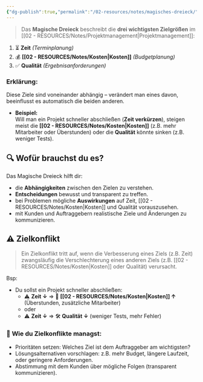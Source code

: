 ```yaml
---
{"dg-publish":true,"permalink":"/02-resources/notes/magisches-dreieck/","tags":["ausbildung/gfn/ap1/vorbereitung","projektmanagement"],"noteIcon":"","updated":"2025-09-27T01:32:44.000+02:00"}
---
```


>Das **Magische Dreieck** beschreibt die **drei wichtigsten Zielgrößen** im [[02 - RESOURCES/Notes/Projektmanagement\|Projektmanagement]]:

<style> .container {font-family: sans-serif; text-align: center;} .button-wrapper button {z-index: 1;height: 40px; width: 100px; margin: 10px;padding: 5px;} .excalidraw .App-menu_top .buttonList { display: flex;} .excalidraw-wrapper { height: 800px; margin: 50px; position: relative;} :root[dir="ltr"] .excalidraw .layer-ui__wrapper .zen-mode-transition.App-menu_bottom--transition-left {transform: none;} </style><script src="https://cdn.jsdelivr.net/npm/react@17/umd/react.production.min.js"></script><script src="https://cdn.jsdelivr.net/npm/react-dom@17/umd/react-dom.production.min.js"></script><script type="text/javascript" src="https://cdn.jsdelivr.net/npm/@excalidraw/excalidraw@0/dist/excalidraw.production.min.js"></script><div id="Magisches_Dreieck_2025-03-15_2321.52.excalidraw.md1"></div><script>(function(){const InitialData={"type":"excalidraw","version":2,"source":"https://github.com/zsviczian/obsidian-excalidraw-plugin/releases/tag/2.9.1","elements":[{"id":"b0Q6zYmX1Axqi7jDIqm6p","type":"line","x":-216,"y":57.7890625,"width":232,"height":350,"angle":0,"strokeColor":"#1e1e1e","backgroundColor":"transparent","fillStyle":"solid","strokeWidth":2,"strokeStyle":"solid","roughness":1,"opacity":100,"groupIds":[],"frameId":null,"index":"a0","roundness":{"type":2},"seed":1993095580,"version":96,"versionNonce":1983936420,"isDeleted":false,"boundElements":null,"updated":1742077492876,"link":null,"locked":false,"points":[[0,0],[232,-350]],"lastCommittedPoint":null,"startBinding":null,"endBinding":null,"startArrowhead":null,"endArrowhead":null},{"id":"QRCPYpEYblLzj8DGnleoC","type":"line","x":-4.060603819140226,"y":60.711345689790335,"width":232,"height":350,"angle":2.074915349054674,"strokeColor":"#1e1e1e","backgroundColor":"transparent","fillStyle":"solid","strokeWidth":2,"strokeStyle":"solid","roughness":1,"opacity":100,"groupIds":[],"frameId":null,"index":"a1","roundness":{"type":2},"seed":1496137884,"version":867,"versionNonce":1677908132,"isDeleted":false,"boundElements":[],"updated":1742077528184,"link":null,"locked":false,"points":[[0,0],[118.64542260190933,-175.30028498146825],[232,-350]],"lastCommittedPoint":null,"startBinding":null,"endBinding":null,"startArrowhead":null,"endArrowhead":null},{"id":"oHIEH9DYNNXU7p4z2NoU0","type":"line","x":-119.70755874539259,"y":238.83880681564096,"width":232,"height":350,"angle":4.152711864959908,"strokeColor":"#1e1e1e","backgroundColor":"transparent","fillStyle":"solid","strokeWidth":2,"strokeStyle":"solid","roughness":1,"opacity":100,"groupIds":[],"frameId":null,"index":"a3","roundness":{"type":2},"seed":2111286428,"version":493,"versionNonce":1857674916,"isDeleted":false,"boundElements":[],"updated":1742077492876,"link":null,"locked":false,"points":[[0,0],[115.54980693268553,-171.9805311786335],[232,-350]],"lastCommittedPoint":null,"startBinding":null,"endBinding":null,"startArrowhead":null,"endArrowhead":null},{"id":"Xmx4OKo2","type":"text","x":-42,"y":73.7890625,"width":80.17991638183594,"height":25,"angle":0,"strokeColor":"#1e1e1e","backgroundColor":"transparent","fillStyle":"solid","strokeWidth":2,"strokeStyle":"solid","roughness":1,"opacity":100,"groupIds":[],"frameId":null,"index":"a4","roundness":null,"seed":810773668,"version":22,"versionNonce":916511140,"isDeleted":false,"boundElements":null,"updated":1742077512871,"link":null,"locked":false,"text":"Qualität","rawText":"Qualität","fontSize":20,"fontFamily":5,"textAlign":"left","verticalAlign":"top","containerId":null,"originalText":"Qualität","autoResize":true,"lineHeight":1.25},{"id":"28tiR4ed","type":"text","x":116,"y":-152.2109375,"width":66.63992309570312,"height":25,"angle":0,"strokeColor":"#1e1e1e","backgroundColor":"transparent","fillStyle":"solid","strokeWidth":2,"strokeStyle":"solid","roughness":1,"opacity":100,"groupIds":[],"frameId":null,"index":"a5","roundness":null,"seed":621480860,"version":46,"versionNonce":1175050908,"isDeleted":false,"boundElements":null,"updated":1742077518812,"link":null,"locked":false,"text":"Kosten","rawText":"Kosten","fontSize":20,"fontFamily":5,"textAlign":"left","verticalAlign":"top","containerId":null,"originalText":"Kosten","autoResize":true,"lineHeight":1.25},{"id":"43DVwxmd","type":"text","x":-161,"y":-155.2109375,"width":43.3199462890625,"height":25,"angle":0,"strokeColor":"#1e1e1e","backgroundColor":"transparent","fillStyle":"solid","strokeWidth":2,"strokeStyle":"solid","roughness":1,"opacity":100,"groupIds":[],"frameId":null,"index":"a6","roundness":null,"seed":1079358500,"version":25,"versionNonce":103867300,"isDeleted":false,"boundElements":null,"updated":1742077523847,"link":null,"locked":false,"text":"Zeit","rawText":"Zeit","fontSize":20,"fontFamily":5,"textAlign":"left","verticalAlign":"top","containerId":null,"originalText":"Zeit","autoResize":true,"lineHeight":1.25}],"appState":{"theme":"dark","viewBackgroundColor":"#ffffff","currentItemStrokeColor":"#1e1e1e","currentItemBackgroundColor":"transparent","currentItemFillStyle":"solid","currentItemStrokeWidth":2,"currentItemStrokeStyle":"solid","currentItemRoughness":1,"currentItemOpacity":100,"currentItemFontFamily":5,"currentItemFontSize":20,"currentItemTextAlign":"left","currentItemStartArrowhead":null,"currentItemEndArrowhead":"arrow","currentItemArrowType":"round","scrollX":610.5,"scrollY":573.7890625,"zoom":{"value":1},"currentItemRoundness":"round","gridSize":20,"gridStep":5,"gridModeEnabled":false,"gridColor":{"Bold":"rgba(217, 217, 217, 0.5)","Regular":"rgba(230, 230, 230, 0.5)"},"currentStrokeOptions":null,"frameRendering":{"enabled":true,"clip":true,"name":true,"outline":true},"objectsSnapModeEnabled":false,"activeTool":{"type":"selection","customType":null,"locked":false,"lastActiveTool":null}},"files":{}};InitialData.scrollToContent=true;App=()=>{const e=React.useRef(null),t=React.useRef(null),[n,i]=React.useState({width:void 0,height:void 0});return React.useEffect(()=>{i({width:t.current.getBoundingClientRect().width,height:t.current.getBoundingClientRect().height});const e=()=>{i({width:t.current.getBoundingClientRect().width,height:t.current.getBoundingClientRect().height})};return window.addEventListener("resize",e),()=>window.removeEventListener("resize",e)},[t]),React.createElement(React.Fragment,null,React.createElement("div",{className:"excalidraw-wrapper",ref:t},React.createElement(ExcalidrawLib.Excalidraw,{ref:e,width:n.width,height:n.height,initialData:InitialData,viewModeEnabled:!0,zenModeEnabled:!0,gridModeEnabled:!1})))},excalidrawWrapper=document.getElementById("Magisches_Dreieck_2025-03-15_2321.52.excalidraw.md1");ReactDOM.render(React.createElement(App),excalidrawWrapper);})();</script>

1. ⏳ **Zeit** _(Terminplanung)_
2. 💰 **[[02 - RESOURCES/Notes/Kosten\|Kosten]]** _(Budgetplanung)_
3. ✅ **Qualität** _(Ergebnisanforderungen)_

### Erklärung:

Diese Ziele sind voneinander abhängig – verändert man eines davon, beeinflusst es automatisch die beiden anderen.

- **Beispiel:**  
    Will man ein Projekt schneller abschließen (**Zeit verkürzen**), steigen meist die **[[02 - RESOURCES/Notes/Kosten\|Kosten]]** (z.B. mehr Mitarbeiter oder Überstunden) oder die **Qualität** könnte sinken (z.B. weniger Tests).

## 🔍 **Wofür brauchst du es?**

Das Magische Dreieck hilft dir:

- die **Abhängigkeiten** zwischen den Zielen zu verstehen.
- **Entscheidungen** bewusst und transparent zu treffen.
- bei Problemen mögliche **Auswirkungen** auf Zeit, [[02 - RESOURCES/Notes/Kosten\|Kosten]] und Qualität vorauszusehen.
- mit Kunden und Auftraggebern realistische Ziele und Änderungen zu kommunizieren.

## ⚠️ Zielkonflikt
>Ein Zielkonflikt tritt auf, wenn die Verbesserung eines Ziels (z.B. Zeit) zwangsläufig die Verschlechterung eines anderen Ziels (z.B. [[02 - RESOURCES/Notes/Kosten\|Kosten]] oder Qualität) verursacht.

Bsp:
- Du sollst ein Projekt schneller abschließen:
    - ⚠️ **Zeit ↓** ⇒ 💸 **[[02 - RESOURCES/Notes/Kosten\|Kosten]] ↑** (Überstunden, zusätzliche Mitarbeiter)
    - oder
    - ⚠️ **Zeit ↓** ⇒ 🛠 **Qualität ↓** (weniger Tests, mehr Fehler)

### 📌 **Wie du Zielkonflikte managst:**

- Prioritäten setzen: Welches Ziel ist dem Auftraggeber am wichtigsten?
- Lösungsalternativen vorschlagen: z.B. mehr Budget, längere Laufzeit, oder geringere Anforderungen.
- Abstimmung mit dem Kunden über mögliche Folgen (transparent kommunizieren).